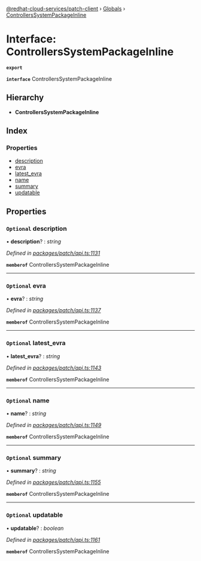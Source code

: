 [@redhat-cloud-services/patch-client](../README.md) › [Globals](../globals.md) › [ControllersSystemPackageInline](controllerssystempackageinline.md)

# Interface: ControllersSystemPackageInline

**`export`** 

**`interface`** ControllersSystemPackageInline

## Hierarchy

* **ControllersSystemPackageInline**

## Index

### Properties

* [description](controllerssystempackageinline.md#optional-description)
* [evra](controllerssystempackageinline.md#optional-evra)
* [latest_evra](controllerssystempackageinline.md#optional-latest_evra)
* [name](controllerssystempackageinline.md#optional-name)
* [summary](controllerssystempackageinline.md#optional-summary)
* [updatable](controllerssystempackageinline.md#optional-updatable)

## Properties

### `Optional` description

• **description**? : *string*

*Defined in [packages/patch/api.ts:1131](https://github.com/RedHatInsights/javascript-clients/blob/24a5712/packages/patch/api.ts#L1131)*

**`memberof`** ControllersSystemPackageInline

___

### `Optional` evra

• **evra**? : *string*

*Defined in [packages/patch/api.ts:1137](https://github.com/RedHatInsights/javascript-clients/blob/24a5712/packages/patch/api.ts#L1137)*

**`memberof`** ControllersSystemPackageInline

___

### `Optional` latest_evra

• **latest_evra**? : *string*

*Defined in [packages/patch/api.ts:1143](https://github.com/RedHatInsights/javascript-clients/blob/24a5712/packages/patch/api.ts#L1143)*

**`memberof`** ControllersSystemPackageInline

___

### `Optional` name

• **name**? : *string*

*Defined in [packages/patch/api.ts:1149](https://github.com/RedHatInsights/javascript-clients/blob/24a5712/packages/patch/api.ts#L1149)*

**`memberof`** ControllersSystemPackageInline

___

### `Optional` summary

• **summary**? : *string*

*Defined in [packages/patch/api.ts:1155](https://github.com/RedHatInsights/javascript-clients/blob/24a5712/packages/patch/api.ts#L1155)*

**`memberof`** ControllersSystemPackageInline

___

### `Optional` updatable

• **updatable**? : *boolean*

*Defined in [packages/patch/api.ts:1161](https://github.com/RedHatInsights/javascript-clients/blob/24a5712/packages/patch/api.ts#L1161)*

**`memberof`** ControllersSystemPackageInline
